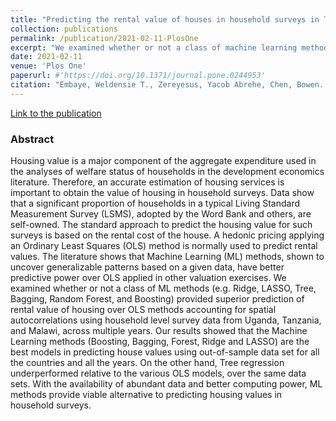```yaml
---
title: "Predicting the rental value of houses in household surveys in Tanzania, Uganda and Malawi: Evaluations of hedonic pricing and machine learning approaches"
collection: publications
permalink: /publication/2021-02-11-PlosOne
excerpt: "We examined whether or not a class of machine learning methods provided superior prediction of rental value of housing over OLS methods accounting for spatial autocorrelations using household level survey data from Uganda, Tanzania, and Malawi, across multiple years. Our results showed that the machine learning methods are the best models in predicting house values using out-of-sample data set for all the countries and all the years."
date: 2021-02-11
venue: 'Plos One'
paperurl: #'https://doi.org/10.1371/journal.pone.0244953'
citation: "Embaye, Weldensie T., Zereyesus, Yacob Abrehe, Chen, Bowen. &quot;Predicting the rental value of houses in household surveys in Tanzania, Uganda and Malawi: Evaluations of hedonic pricing and machine learning approaches.&quot; <i>PLOS ONE</i>. 2021. 16(2)."
---
```


<a href='https://doi.org/10.1371/journal.pone.0244953'>Link to the publication</a>

### Abstract

Housing value is a major component of the aggregate expenditure used in the analyses of welfare status of households in the development economics literature. Therefore, an accurate estimation of housing services is important to obtain the value of housing in household surveys. Data show that a significant proportion of households in a typical Living Standard Measurement Survey (LSMS), adopted by the Word Bank and others, are self-owned. The standard approach to predict the housing value for such surveys is based on the rental cost of the house. A hedonic pricing applying an Ordinary Least Squares (OLS) method is normally used to predict rental values. The literature shows that Machine Learning (ML) methods, shown to uncover generalizable patterns based on a given data, have better predictive power over OLS applied in other valuation exercises. We examined whether or not a class of ML methods (e.g. Ridge, LASSO, Tree, Bagging, Random Forest, and Boosting) provided superior prediction of rental value of housing over OLS methods accounting for spatial autocorrelations using household level survey data from Uganda, Tanzania, and Malawi, across multiple years. Our results showed that the Machine Learning methods (Boosting, Bagging, Forest, Ridge and LASSO) are the best models in predicting house values using out-of-sample data set for all the countries and all the years. On the other hand, Tree regression underperformed relative to the various OLS models, over the same data sets. With the availability of abundant data and better computing power, ML methods provide viable alternative to predicting housing values in household surveys.


